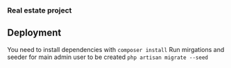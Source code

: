 ### Real estate project

## Deployment

You need to install dependencies with `composer install`
Run mirgations and seeder for main admin user to be created `php artisan migrate --seed`
